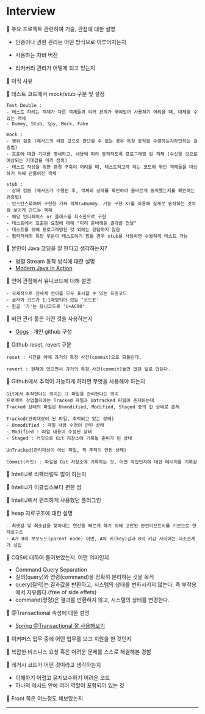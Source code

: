# Interview

🚩 주요 프로젝트 관련하여 기술, 관점에 대한 설명

- 인증이나 권한 관리는 어떤 방식으로 이루어지는지

- 사용하는 자바 버전

- 리커버리 관리가 어떻게 되고 있는지

🚩 이직 사유

🚩 테스트 코드에서 mock/stub 구분 및 설정

```text
Test Double :
- 테스트 하려는 객체가 다른 객체들과 여러 관계가 엮여있어 사용하기 어려울 때, 대체할 수 있는 객체
- Dummy, Stub, Spy, Mock, Fake

mock : 
- 행위 검증 (메서드의 리턴 값으로 판단할 수 없는 경우 특정 동작을 수행하는지확인하는 검증법)
- 호출에 대한 기대를 명세하고, 내용에 따라 동작하도록 프로그래밍 된 객체 (수신할 것으로 예상되는 기대값을 미리 정의)
- 테스트 작성을 위한 환경 구축이 어려울 때, 테스트하고자 하는 코드와 엮인 객체들을 대신하기 위해 만들어진 객체

stub : 
- 상태 검증 (메서드가 수행된 후, 객체의 상태를 확인하여 올바르게 동작했는지를 확인하는 검증법)
- 인스턴스화하여 구현한 가짜 객체(=Dummy. 기능 구현 X)를 이용해 실제로 동작하는 것처럼 보이게 만드는 객체
- 해당 인터페이스 or 클래스를 최소한으로 구현
- 테스트에서 호출된 요청에 대해 "미리 준비해둔 결과를 전달"
- 테스트를 위해 프로그래밍된 것 외에는 응답하지 않음
- 협력객체의 특정 부분이 테스트하기 힘들 경우 stub을 사용하면 수월하게 테스트 가능
```

🚩 본인이 Java 코딩을 잘 한다고 생각하는지?

- 병렬 Stream 동작 방식에 대한 설명
- [Modern Java In Action](https://jihunparkme.github.io/Modern_Java_In_Action/#%EB%B3%91%EB%A0%AC-%EB%8D%B0%EC%9D%B4%ED%84%B0-%EC%B2%98%EB%A6%AC%EC%99%80-%EC%84%B1%EB%8A%A5)

🚩 언어 관점에서 유니코드에 대해 설명

```text
- 국제적으로 전세계 언어를 모두 표시할 수 있는 표준코드
- 글자와 코드가 1:1매핑되어 있는 ‘코드표'
- 한글 '가'는 유니코드로 'U+AC00'
```

🚩 버전 관리 툴은 어떤 것을 사용하는지

- [Gogs](https://gogs.io/) : 개인 github 구성

🚩 Github reset, revert 구분

```text
reset : 시간을 아예 과거의 특정 사건(commit)으로 되돌린다.

revert : 현재에 있으면서 과거의 특정 사건(commit)들만 없던 일로 만든다.
```

🚩 Github에서 추적이 가능하게 하려면 무엇을 사용해야 하는지

```text
Git에서 추적한다는 의미는 그 파일을 관리한다는 의미
프로젝트 작업폴더에는 Tracked 파일과 Untracked 파일이 존재하는데
Tracked 상태의 파일은 Unmodified, Modified, Staged 중의 한 상태로 존재

Tracked(관리대상이 된 파일, 추적되고 있는 상태)
- Unmodified : 파일 내용 수정이 안된 상태
- Modified : 파일 내용이 수정된 상태
- Staged : 커밋으로 Git 저장소에 기록될 준비가 된 상태

UnTracked(관리대상이 아닌 파일, 즉 추적이 안된 상태)

Commit(커밋) : 파일을 Git 저장소에 기록하는 것, 어떤 작업인지에 대한 메시지를 기록함
```

🚩 IntelliJ로 리펙터링도 많이 하는지

🚩 IntelliJ가 이클립스보다 편한 점

🚩 IntelliJ에서 편리하게 사용했던 플러그인

🚩 heap 자료구조에 대한 설명

```text
- 최댓값 및 최솟값을 찾아내는 연산을 빠르게 하기 위해 고안된 완전이진트리를 기본으로 한 자료구조
- A가 B의 부모노드(parent node) 이면, A의 키(key)값과 B의 키값 사이에는 대소관계가 성립
```

🚩 CQS에 대하여 들어보았는지. 어떤 의미인지

- Command Query Separation
- 질의(query)와 명령(command)을 정확히 분리하는 것을 목적
- query(질의)는 결과값을 반환하고, 시스템의 상태를 변화시키지 않는다. 즉 부작용에서 자유롭다.(free of side effets)
- command(명령)은 결과를 반환하지 않고, 시스템의 상태를 변경한다.

🚩 @Transactional 속성에 대한 설명

- [Spring @Transactional 잘 사용해보기](https://data-make.tistory.com/738)

🚩 이커머스 업무 중에 어떤 업무를 보고 지원을 한 것인지

🚩 복잡한 비즈니스 요청 혹은 어려운 문제를 스스로 해결해본 경험

🚩 레거시 코드가 어떤 것이라고 생각하는지

- 이해하기 어렵고 유지보수하기 어려운 코드
- 하나의 메서드 안에 여러 역할이 포함되어 있는 것

🚩 Front 쪽은 어느정도 해보았는지

---
